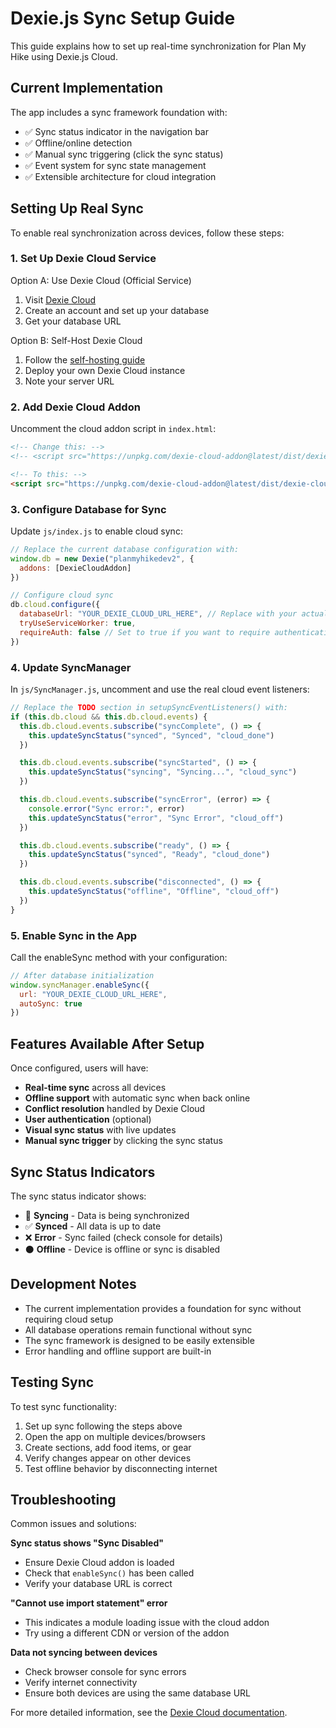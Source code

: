 # Dexie.js Sync Setup Guide

This guide explains how to set up real-time synchronization for Plan My Hike using Dexie.js Cloud.

## Current Implementation

The app includes a sync framework foundation with:
- ✅ Sync status indicator in the navigation bar
- ✅ Offline/online detection
- ✅ Manual sync triggering (click the sync status)
- ✅ Event system for sync state management
- ✅ Extensible architecture for cloud integration

## Setting Up Real Sync

To enable real synchronization across devices, follow these steps:

### 1. Set Up Dexie Cloud Service

Option A: Use Dexie Cloud (Official Service)
1. Visit [Dexie Cloud](https://dexie.org/cloud/)
2. Create an account and set up your database
3. Get your database URL

Option B: Self-Host Dexie Cloud
1. Follow the [self-hosting guide](https://dexie.org/cloud/docs/self-hosting)
2. Deploy your own Dexie Cloud instance
3. Note your server URL

### 2. Add Dexie Cloud Addon

Uncomment the cloud addon script in `index.html`:

```html
<!-- Change this: -->
<!-- <script src="https://unpkg.com/dexie-cloud-addon@latest/dist/dexie-cloud-addon.js"></script> -->

<!-- To this: -->
<script src="https://unpkg.com/dexie-cloud-addon@latest/dist/dexie-cloud-addon.js"></script>
```

### 3. Configure Database for Sync

Update `js/index.js` to enable cloud sync:

```javascript
// Replace the current database configuration with:
window.db = new Dexie("planmyhikedev2", {
  addons: [DexieCloudAddon]
})

// Configure cloud sync
db.cloud.configure({
  databaseUrl: "YOUR_DEXIE_CLOUD_URL_HERE", // Replace with your actual URL
  tryUseServiceWorker: true,
  requireAuth: false // Set to true if you want to require authentication
})
```

### 4. Update SyncManager

In `js/SyncManager.js`, uncomment and use the real cloud event listeners:

```javascript
// Replace the TODO section in setupSyncEventListeners() with:
if (this.db.cloud && this.db.cloud.events) {
  this.db.cloud.events.subscribe("syncComplete", () => {
    this.updateSyncStatus("synced", "Synced", "cloud_done")
  })

  this.db.cloud.events.subscribe("syncStarted", () => {
    this.updateSyncStatus("syncing", "Syncing...", "cloud_sync")
  })

  this.db.cloud.events.subscribe("syncError", (error) => {
    console.error("Sync error:", error)
    this.updateSyncStatus("error", "Sync Error", "cloud_off")
  })

  this.db.cloud.events.subscribe("ready", () => {
    this.updateSyncStatus("synced", "Ready", "cloud_done")
  })

  this.db.cloud.events.subscribe("disconnected", () => {
    this.updateSyncStatus("offline", "Offline", "cloud_off")
  })
}
```

### 5. Enable Sync in the App

Call the enableSync method with your configuration:

```javascript
// After database initialization
window.syncManager.enableSync({
  url: "YOUR_DEXIE_CLOUD_URL_HERE",
  autoSync: true
})
```

## Features Available After Setup

Once configured, users will have:

- **Real-time sync** across all devices
- **Offline support** with automatic sync when back online
- **Conflict resolution** handled by Dexie Cloud
- **User authentication** (optional)
- **Visual sync status** with live updates
- **Manual sync trigger** by clicking the sync status

## Sync Status Indicators

The sync status indicator shows:
- 🔄 **Syncing** - Data is being synchronized
- ✅ **Synced** - All data is up to date
- ❌ **Error** - Sync failed (check console for details)
- ⚫ **Offline** - Device is offline or sync is disabled

## Development Notes

- The current implementation provides a foundation for sync without requiring cloud setup
- All database operations remain functional without sync
- The sync framework is designed to be easily extensible
- Error handling and offline support are built-in

## Testing Sync

To test sync functionality:
1. Set up sync following the steps above
2. Open the app on multiple devices/browsers
3. Create sections, add food items, or gear
4. Verify changes appear on other devices
5. Test offline behavior by disconnecting internet

## Troubleshooting

Common issues and solutions:

**Sync status shows "Sync Disabled"**
- Ensure Dexie Cloud addon is loaded
- Check that `enableSync()` has been called
- Verify your database URL is correct

**"Cannot use import statement" error**
- This indicates a module loading issue with the cloud addon
- Try using a different CDN or version of the addon

**Data not syncing between devices**
- Check browser console for sync errors
- Verify internet connectivity
- Ensure both devices are using the same database URL

For more detailed information, see the [Dexie Cloud documentation](https://dexie.org/cloud/docs/).